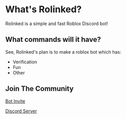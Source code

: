 # What's Rolinked?

Rolinked is a simple and fast Roblox Discord bot!

## What commands will it have?

  See, Rolinked's plan is to make a roblox bot which has:

- Verification
- Fun
- Other

## Join The Community 

[Bot Invite](https://discord.com/oauth2/authorize?client_id=1219911045926223914&permissions=8&scope=bot)

[Discord Server](https://discord.gg/hns6mbPyAW)
